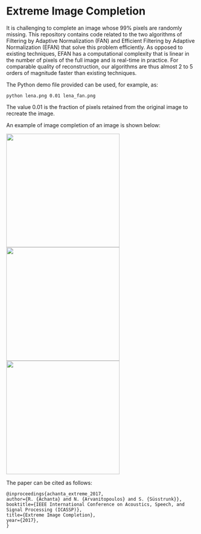# Extreme Image Completion

It is challenging to complete an image whose 99% pixels are randomly missing. This repository contains code related to the two algorithms of Filtering by Adaptive Normalization (FAN) and Efficient Filtering by Adaptive Normalization (EFAN) that solve this problem efficiently. As opposed to existing techniques, EFAN has a computational complexity that is linear in the number of pixels of the full image and is real-time in practice. For comparable quality of reconstruction, our algorithms are thus almost 2 to 5 orders of magnitude faster than existing techniques.

The Python demo file provided can be used, for example, as:
```
python lena.png 0.01 lena_fan.png
```
The value 0.01 is the fraction of pixels retained from the original image to recreate the image.

An example of image completion of an image is shown below:

<p float="center">
  <img src="https://github.com/achanta/SLIC/blob/master/images/lena.png" width="300" />
  <img src="https://github.com/achanta/SLIC/blob/master/images/lena_001.png" width="300" /> 
  <img src="https://github.com/achanta/SLIC/blob/master/images/lena_fan.png" width="300" /> 
</p>

The paper can be cited as follows:
```
@inproceedings{achanta_extreme_2017,
author={R. {Achanta} and N. {Arvanitopoulos} and S. {Süsstrunk}},
booktitle={IEEE International Conference on Acoustics, Speech, and Signal Processing (ICASSP)},
title={Extreme Image Completion},
year={2017},
}
```

